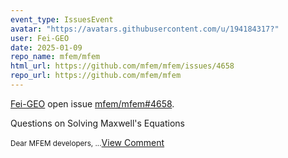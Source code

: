 ```yaml
---
event_type: IssuesEvent
avatar: "https://avatars.githubusercontent.com/u/194184317?"
user: Fei-GEO
date: 2025-01-09
repo_name: mfem/mfem
html_url: https://github.com/mfem/mfem/issues/4658
repo_url: https://github.com/mfem/mfem
---
```


<a href='https://github.com/Fei-GEO' target='_blank'>Fei-GEO</a> open issue <a href='https://github.com/mfem/mfem/issues/4658' target='_blank'>mfem/mfem#4658</a>.

<p>Questions on Solving Maxwell's Equations</p><small>Dear MFEM developers,...</small><a href='https://github.com/mfem/mfem/issues/4658' target='_blank'>View Comment</a>
